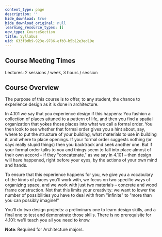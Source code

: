 ```yaml
---
content_type: page
description: ''
hide_download: true
hide_download_original: null
learning_resource_types: []
ocw_type: CourseSection
title: Syllabus
uid: 633f8db9-923e-9786-efb3-b5b12e3ed19e
---
```


Course Meeting Times
--------------------

Lectures: 2 sessions / week, 3 hours / session

Course Overview
---------------

The purpose of this course is to offer, to any student, the chance to experience design as it is done in architecture.

In 4.101 we say that you experience design if this happens: You fashion a collection of places attuned to a pattern of life, and then you find a spatial organization that yokes those places into what we call a formal order. You then look to see whether that formal order gives you a hint about, say, where to put the structure of your building, what materials to use in building it, and where to place openings. If your formal order suggests nothing (or says really stupid things) then you backtrack and seek another one. But if your formal order talks to you and things seem to fall into place almost of their own accord – if they "concatenate," as we say in 4.101 – then design will have happened, right before your eyes, by the actions of your own mind and hands.

To ensure that this experience happens for you, we give you a vocabulary of the kinds of places you'll work with, we focus on two specific ways of organizing space, and we work with just two materials – concrete and wood frame construction. Not that this limits your creativity: we want to lower the number of possibilities you have to deal with from "infinite" to "more than you can possibly imagine!"

You'll do two design projects: a preliminary one to learn design skills, and a final one to test and demonstrate those skills. There is no prerequisite for 4.101: we'll teach you all you need to know.

**Note**: Required for Architecture majors.